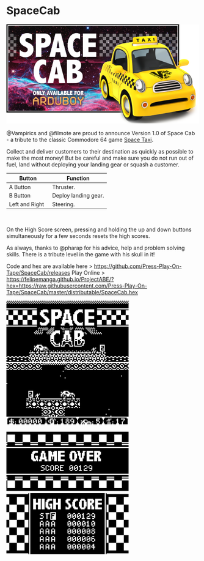 # SpaceCab
![Screenshot](/Assets/SpaceCabBanner.png)

@Vampirics and @filmote are proud to announce Version 1.0 of Space Cab - a tribute to the classic Commodore 64 game [Space Taxi](https://en.wikipedia.org/wiki/Space_Taxi).

Collect and deliver customers to their destination as quickly as possible to make the most money!  But be careful and make sure you do not run out of fuel, land without deploying your landing gear or squash a customer.


| Button | Function |
|---|---|
|A Button | Thruster. |
|B Button | Deploy landing gear.|
|Left and Right&nbsp;&nbsp;| Steering.|

</br>


On the High Score screen, pressing and holding the up and down buttons simultaneously for a few seconds resets the high scores.

As always, thanks to @pharap for his advice, help and problem solving skills.  There is a tribute level in the game with his skull in it!

Code and hex are available here > https://github.com/Press-Play-On-Tape/SpaceCab/releases
Play Online > https://felipemanga.github.io/ProjectABE/?hex=https://raw.githubusercontent.com/Press-Play-On-Tape/SpaceCab/master/distributable/SpaceCab.hex

<img src="/distributable/Screenshot_01.png" data-canonical-src="/distributable/Screenshot_01.png" width="320" height="160" />&nbsp;&nbsp;<img src="/distributable/Screenshot_02.png" data-canonical-src="/distributable/Screenshot_02.png" width="320" height="160" />

<img src="/distributable/Screenshot_03.png" data-canonical-src="/distributable/Screenshot_03.png" width="320" height="160" />&nbsp;&nbsp;<img src="/distributable/Screenshot_04.png" data-canonical-src="/distributable/Screenshot_04.png" width="320" height="160" />
